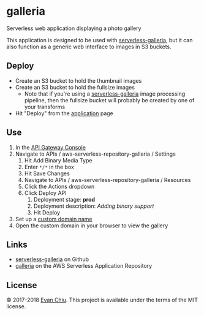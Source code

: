 # galleria

Serverless web application displaying a photo gallery

This application is designed to be used with [serverless-galleria](https://github.com/evanchiu/serverless-galleria), but it can also function as a generic web interface to images in S3 buckets.

## Deploy
* Create an S3 bucket to hold the thumbnail images
* Create an S3 bucket to hold the fullsize images
  * Note that if you're using a [serverless-galleria](https://github.com/evanchiu/serverless-galleria) image processing pipeline, then the fullsize bucket will probably be created by one of your transforms
* Hit "Deploy" from the [application](https://serverlessrepo.aws.amazon.com/#/applications/arn:aws:serverlessrepo:us-east-1:233054207705:applications~galleria) page

## Use
1. In the [API Gateway Console](https://console.aws.amazon.com/apigateway)
1. Navigate to APIs / aws-serverless-repository-galleria / Settings
    1. Hit Add Binary Media Type
    1. Enter `*/*` in the box
    1. Hit Save Changes
    1. Navigate to APIs / aws-serverless-repository-galleria / Resources
    1. Click the Actions dropdown
    1. Click Deploy API
        1. Deployment stage: **prod**
        1. Deployment description: *Adding binary support*
        1. Hit Deploy
1. Set up a [custom domain name](http://docs.aws.amazon.com/apigateway/latest/developerguide/how-to-custom-domains.html)
1. Open the custom domain in your browser to view the gallery

## Links
* [serverless-galleria](https://github.com/evanchiu/serverless-galleria) on Github
* [galleria](https://serverlessrepo.aws.amazon.com/#/applications/arn:aws:serverlessrepo:us-east-1:233054207705:applications~galleria) on the AWS Serverless Application Repository

## License
&copy; 2017-2018 [Evan Chiu](https://evanchiu.com). This project is available under the terms of the MIT license.

